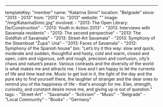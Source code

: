 ---
  templateKey: "member"
  name: "Katarina Simić"
  location: "Belgrade"
  since: "2013 - 2013"
  from: "2013"
  to: "2013"
  website: ""
  image: "/img/KatarinaSimic.jpg"
  involved: 
    - "2013: The Open Library: De/Construction"
    - "2013: Youth in Action 2013"
    - "2013: Interviews with Savamala residents"
    - "2013: The second perspective"
    - "2013: The Goldfish of Savamala"
    - "2013: Street-Art Savamala"
    - "2013: Symphony of the Steamboat “Župa”: Una"
    - "2013: Faces of Savamala"
    - "2012: Symphony of the Spanish house"
  bio: "Let’s try it this way: slow and quick, moderate and sudden, thoughtful and hasty, cold and warm, closed and open, calm and vigorous, soft and rough, precision and confusion, city’s chaos and nature’s peace. Various contrasts and the diversity of the world is what makes me and attracts me. I love and I am happy to let the currents of life and time lead me. Music to get lost in it, the light of the day and the pure sky to find yourself there, the laughter of stranger and the dear ones to remind you of the happiness of life - that's enough for me. Elan, strength, curiosity, and constant desire move me, and giving up is out of question."
  tags: 
    - "Street-Art"
    - "Savamala"
    - "Activism"
    - "Music"
    - "Belgrade"
    - "Local Community"
    - "Books"
    - "Germany"
